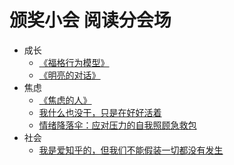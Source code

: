 # 颁奖小会 阅读分会场

+ 成长
	+ [《福格行为模型》](fogg-behavioural-models.md)
	+ [《明亮的对话》](transparent-conversation.md)
+ 焦虑
	+ [《焦虑的人》](anxious-people.md)
	+ [我什么也没干，只是在好好活着](essay-about-depressive-mood.md)
	+ [情绪降落伞：应对压力的自我照顾急救包](facing-pressure-first-aid-kit.md)
+ 社会
	+ [我是爱知乎的，但我们不能假装一切都没有发生](love-zhihu-but-sth-happened.md)
